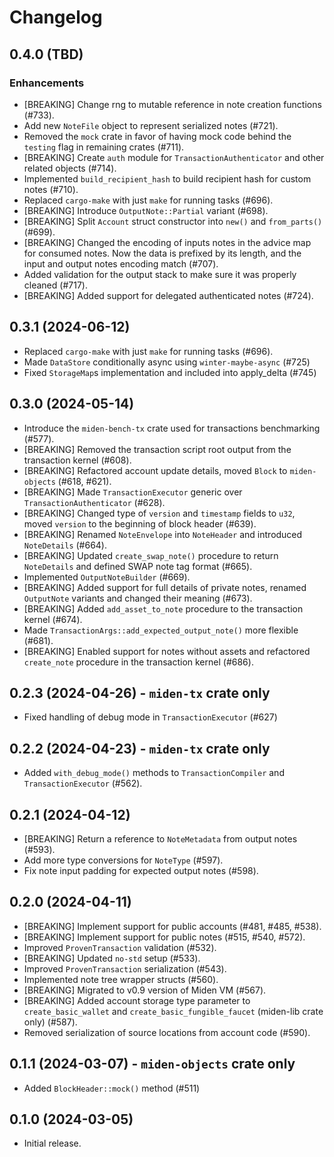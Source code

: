# Changelog

## 0.4.0 (TBD)

### Enhancements

* [BREAKING] Change rng to mutable reference in note creation functions (#733).
* Add new `NoteFile` object to represent serialized notes (#721).
* Removed the `mock` crate in favor of having mock code behind the `testing` flag in remaining crates (#711).
* [BREAKING] Create `auth` module for `TransactionAuthenticator` and other related objects (#714).
* Implemented `build_recipient_hash` to build recipient hash for custom notes (#710).
* Replaced `cargo-make` with just `make` for running tasks (#696).
* [BREAKING] Introduce `OutputNote::Partial` variant (#698).
* [BREAKING] Split `Account` struct constructor into `new()` and `from_parts()` (#699).
* [BREAKING] Changed the encoding of inputs notes in the advice map for consumed notes. Now the data
  is prefixed by its length, and the input and output notes encoding match (#707).
* Added validation for the output stack to make sure it was properly cleaned (#717).
* [BREAKING] Added support for delegated authenticated notes (#724).

## 0.3.1 (2024-06-12)
* Replaced `cargo-make` with just `make` for running tasks (#696).
* Made `DataStore` conditionally async using `winter-maybe-async` (#725)
* Fixed `StorageMap`s implementation and included into apply_delta (#745)

## 0.3.0 (2024-05-14)

* Introduce the `miden-bench-tx` crate used for transactions benchmarking (#577).
* [BREAKING] Removed the transaction script root output from the transaction kernel (#608).
* [BREAKING] Refactored account update details, moved `Block` to `miden-objects` (#618, #621).
* [BREAKING] Made `TransactionExecutor` generic over `TransactionAuthenticator` (#628).
* [BREAKING] Changed type of `version` and `timestamp` fields to `u32`, moved `version` to the beginning of block header (#639).
* [BREAKING] Renamed `NoteEnvelope` into `NoteHeader` and introduced `NoteDetails` (#664).
* [BREAKING] Updated `create_swap_note()` procedure to return `NoteDetails` and defined SWAP note tag format (#665).
* Implemented `OutputNoteBuilder` (#669).
* [BREAKING] Added support for full details of private notes, renamed `OutputNote` variants and changed their meaning (#673).
* [BREAKING] Added `add_asset_to_note` procedure to the transaction kernel (#674).
* Made `TransactionArgs::add_expected_output_note()` more flexible (#681).
* [BREAKING] Enabled support for notes without assets and refactored `create_note` procedure in the transaction kernel (#686).

## 0.2.3 (2024-04-26) - `miden-tx` crate only

* Fixed handling of debug mode in `TransactionExecutor` (#627)

## 0.2.2 (2024-04-23) - `miden-tx` crate only

* Added `with_debug_mode()` methods to `TransactionCompiler` and `TransactionExecutor` (#562).

## 0.2.1 (2024-04-12)

* [BREAKING] Return a reference to `NoteMetadata` from output notes (#593).
* Add more type conversions for `NoteType` (#597).
* Fix note input padding for expected output notes (#598).

## 0.2.0 (2024-04-11)

* [BREAKING] Implement support for public accounts (#481, #485, #538).
* [BREAKING] Implement support for public notes (#515, #540, #572).
* Improved `ProvenTransaction` validation (#532).
* [BREAKING] Updated `no-std` setup (#533).
* Improved `ProvenTransaction` serialization (#543).
* Implemented note tree wrapper structs (#560).
* [BREAKING] Migrated to v0.9 version of Miden VM (#567).
* [BREAKING] Added account storage type parameter to `create_basic_wallet` and `create_basic_fungible_faucet` (miden-lib
  crate only) (#587).
* Removed serialization of source locations from account code (#590).

## 0.1.1 (2024-03-07) - `miden-objects` crate only

* Added `BlockHeader::mock()` method (#511)

## 0.1.0 (2024-03-05)

* Initial release.
